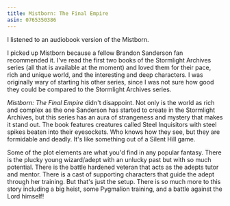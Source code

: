 ```yaml
---
title: Mistborn: The Final Empire
asin: 0765350386
---
```


I listened to an audiobook version of the Mistborn.

I picked up Mistborn because a fellow Brandon Sanderson fan recommended it. I've read the first two books 
of the Stormlight Archives series (all that is available at the moment) and loved them for their pace,
rich and unique world, and the interesting and deep characters. I was originally wary of starting his other
series, since I was not sure how good they could be compared to the Stormlight Archives series. 

_Mistborn: The Final Empire_ didn't disappoint. Not only is the world as rich and complex as the one
Sanderson has started to create in the Stormlight Archives, but this series has an aura of strangeness and
mystery that makes it stand out. The book features creatures called Steel Inquisitors with steel spikes
beaten into their eyesockets. Who knows how they see, but they are formidable and deadly. It's like
something out of a Silent Hill game.

Some of the plot elements are what you'd find in any popular fantasy. There is the plucky young wizard/adept
with an unlucky past but with so much potential. There is the battle hardened veteran that acts as the
adepts tutor and mentor. There is a cast of supporting characters that guide the adept through her
training. But that's just the setup. There is so much more to this story including a big heist, some
Pygmalion training, and a battle against the Lord himself!

